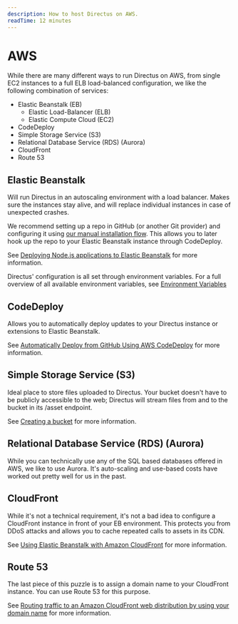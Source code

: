 ```yaml
---
description: How to host Directus on AWS.
readTime: 12 minutes
---
```


# AWS

While there are many different ways to run Directus on AWS, from single EC2 instances to a full ELB load-balanced
configuration, we like the following combination of services:

- Elastic Beanstalk (EB)
  - Elastic Load-Balancer (ELB)
  - Elastic Compute Cloud (EC2)
- CodeDeploy
- Simple Storage Service (S3)
- Relational Database Service (RDS) (Aurora)
- CloudFront
- Route 53

## Elastic Beanstalk

Will run Directus in an autoscaling environment with a load balancer. Makes sure the instances stay alive, and will
replace individual instances in case of unexpected crashes.

We recommend setting up a repo in GitHub (or another Git provider) and configuring it using
[our manual installation flow](/self-hosted/installation/manual). This allows you to later hook up the repo to your
Elastic Beanstalk instance through CodeDeploy.

See
[Deploying Node.js applications to Elastic Beanstalk](https://docs.aws.amazon.com/elasticbeanstalk/latest/dg/create_deploy_nodejs.html)
for more information.

Directus' configuration is all set through environment variables. For a full overview of all available environment
variables, see [Environment Variables](/self-hosted/config-options)

## CodeDeploy

Allows you to automatically deploy updates to your Directus instance or extensions to Elastic Beanstalk.

See
[Automatically Deploy from GitHub Using AWS CodeDeploy](https://aws.amazon.com/blogs/devops/automatically-deploy-from-github-using-aws-codedeploy/)
for more information.

## Simple Storage Service (S3)

Ideal place to store files uploaded to Directus. Your bucket doesn't have to be publicly accessible to the web; Directus
will stream files from and to the bucket in its /asset endpoint.

See [Creating a bucket](https://docs.aws.amazon.com/AmazonS3/latest/gsg/CreatingABucket.html) for more information.

## Relational Database Service (RDS) (Aurora)

While you can technically use any of the SQL based databases offered in AWS, we like to use Aurora. It's auto-scaling
and use-based costs have worked out pretty well for us in the past.

## CloudFront

While it's not a technical requirement, it's not a bad idea to configure a CloudFront instance in front of your EB
environment. This protects you from DDoS attacks and allows you to cache repeated calls to assets in its CDN.

See
[Using Elastic Beanstalk with Amazon CloudFront](https://docs.aws.amazon.com/elasticbeanstalk/latest/dg/AWSHowTo.cloudfront.html)
for more information.

## Route 53

The last piece of this puzzle is to assign a domain name to your CloudFront instance. You can use Route 53 for this
purpose.

See
[Routing traffic to an Amazon CloudFront web distribution by using your domain name](https://docs.aws.amazon.com/Route53/latest/DeveloperGuide/routing-to-cloudfront-distribution.html)
for more information.
